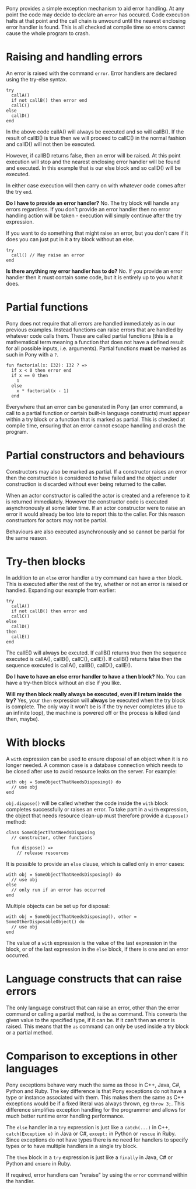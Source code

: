 Pony provides a simple exception mechanism to aid error handling. At any point 
the code may decide to declare an `error` has occured. Code execution halts at 
that point and the call chain is unwound until the nearest enclosing error 
handler is found. This is all checked at compile time so errors cannot cause 
the whole program to crash.

# Raising and handling errors

An error is raised with the command `error`. Error handlers are declared using 
the try-else syntax.

```pony
try
  callA()
  if not callB() then error end
  callC()
else
  callD()
end
```

In the above code callA() will always be executed and so will callB(). If the 
result of callB() is true then we will proceed to callC() in the normal fashion 
and callD() will not then be executed.

However, if callB() returns false, then an error will be raised. At this point 
execution will stop and the nearest enclosing error handler will be found and 
executed. In this example that is our else block and so callD() will be 
executed.

In either case execution will then carry on with whatever code comes after the 
try `end`.

__Do I have to provide an error handler?__ No. The try block will handle any 
errors regardless. If you don't provide an error handler then no error handling 
action will be taken - execution will simply continue after the try expression.

If you want to do something that might raise an error, but you don't care if it 
does you can just put in it a try block without an else.

```pony
try
  call() // May raise an error
end
```

__Is there anything my error handler has to do?__ No. If you provide an error 
handler then it must contain some code, but it is entirely up to you what it 
does.

# Partial functions

Pony does not require that all errors are handled immediately as in our 
previous examples. Instead functions can raise errors that are handled by 
whatever code calls them. These are called partial functions (this is a 
mathematical term meaning a function that does not have a defined result for 
all possible inputs, i.e. arguments). Partial functions __must__ be marked as 
such in Pony with a `?`.

```pony
fun factorial(x: I32): I32 ? =>
  if x < 0 then error end
  if x == 0 then
    1
  else
    x * factorial(x - 1)
  end
```

Everywhere that an error can be generated in Pony (an error command, a call to 
a partial function or certain built-in language constructs) must appear within 
a try block or a function that is marked as partial. This is checked at compile 
time, ensuring that an error cannot escape handling and crash the program.

# Partial constructors and behaviours

Constructors may also be marked as partial. If a constructor raises an error 
then the construction is considered to have failed and the object under 
construction is discarded without ever being returned to the caller.

When an actor constructor is called the actor is created and a reference to it 
is returned immediately. However the constructor code is executed 
asynchronously at some later time. If an actor constructor were to raise an 
error it would already be too late to report this to the caller. For this 
reason constructors for actors may not be partial.

Behaviours are also executed asynchronously and so cannot be partial for the 
same reason.

# Try-then blocks

In addition to an `else` error handler a try command can have a `then` block. 
This is executed after the rest of the try, whether or not an error is raised 
or handled. Expanding our example from earlier:

```pony
try
  callA()
  if not callB() then error end
  callC()
else
  callD()
then
  callE()
end
```

The callE() will always be excuted. If callB() returns true then the sequence 
executed is callA(), callB(), callC(), callE(). If callB() returns false then 
the sequence executed is callA(), callB(), callD(), callE().

__Do I have to have an else error handler to have a then block?__ No. You can 
have a try-then block without an else if you like.

__Will my then block really always be executed, even if I return inside the 
try?__ Yes, your `then` expression will __always__ be executed when the try 
block is complete. The only way it won't be is if the try never completes (due 
to an infinite loop), the machine is powered off or the process is killed (and 
then, maybe).

# With blocks

A `with` expression can be used to ensure disposal of an object when it is no 
longer needed. A common case is a database connection which needs to be closed 
after use to avoid resource leaks on the server. For example:

```pony
with obj = SomeObjectThatNeedsDisposing() do
  // use obj
end
```

`obj.dispose()` will be called whether the code inside the `with` block 
completes successfully or raises an error. To take part in a `with` expression, 
the object that needs resource clean-up must therefore provide a `dispose()` 
method:

```pony
class SomeObjectThatNeedsDisposing
  // constructor, other functions

  fun dispose() =>
    // release resources
```

It is possible to provide an `else` clause, which is called only in error cases:

```pony
with obj = SomeObjectThatNeedsDisposing() do
  // use obj
else
  // only run if an error has occurred
end
```

Multiple objects can be set up for disposal:

```pony
with obj = SomeObjectThatNeedsDisposing(), other = SomeOtherDisposableObject() do
  // use obj
end
```

The value of a `with` expression is the value of the last expression in the 
block, or of the last expression in the `else` block, if there is one and an 
error occurred.

# Language constructs that can raise errors

The only language construct that can raise an error, other than the error 
command or calling a partial method, is the `as` command. This converts the 
given value to the specified type, if it can be. If it can't then an error is 
raised. This means that the `as` command can only be used inside a try block or 
a partial method.

# Comparison to exceptions in other languages

Pony exceptions behave very much the same as those in C++, Java, C#, Python and 
Ruby. The key difference is that Pony exceptions do not have a type or instance 
associated with them. This makes them the same as C++ exceptions would be if a 
fixed literal was always thrown, eg `throw 3;`. This difference simplifies 
exception handling for the programmer and allows for much better runtime error 
handling performance.

The `else` handler in a `try` expression is just like a `catch(...)` in C++, 
`catch(Exception e)` in Java or C#, `except:` in Python or `rescue` in Ruby. 
Since exceptions do not have types there is no need for handlers to specify 
types or to have multiple handlers in a single try block.

The `then` block in a `try` expression is just like a `finally` in Java, C# or 
Python and `ensure` in Ruby.

If required, error handlers can "reraise" by using the `error` command within 
the handler.
